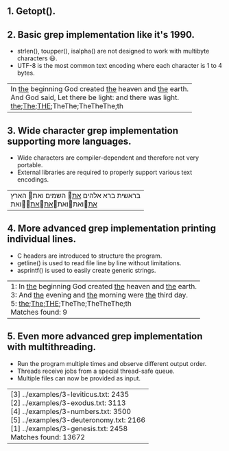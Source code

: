 ## 1. Getopt().

## 2. Basic grep implementation like it's 1990.
* strlen(), toupper(), isalpha() are not designed to work with multibyte characters 😃️.
* UTF-8 is the most common text encoding where each character is 1 to 4 bytes.
<table><tr><td>
In <ins>the</ins> beginning God created <ins>the</ins> heaven and <ins>the</ins> earth.<br>
And God said, Let there be light: and there was light.<br>
<ins>the</ins>;<ins>The</ins>;<ins>THE</ins>;TheThe;TheTheThe;th
</table></tr></td>

## 3. Wide character grep implementation supporting more languages.
* Wide characters are compiler-dependent and therefore not very portable.
* External libraries are required to properly support various text encodings.
<table><tr><td>
בראשית ברא אלהים <ins>את</ins>👋️ השמים ואת👋️ הארץ<br>
<ins>את</ins>👋️ואת👋️ואת👋️<ins>את</ins>👋️<ins>את</ins>👋️👋️ואת
</table></tr></td>

## 4. More advanced grep implementation printing individual lines.
* C headers are introduced to structure the program.
* getline() is used to read file line by line without limitations.
* asprintf() is used to easily create generic strings.
<table><tr><td>
1: In <ins>the</ins> beginning God created <ins>the</ins> heaven and <ins>the</ins> earth.<br>
3: And <ins>the</ins> evening and <ins>the</ins> morning were <ins>the</ins> third day.<br>
5: <ins>the</ins>;<ins>The</ins>;<ins>THE</ins>;TheThe;TheTheThe;th<br>
Matches found: 9
</table></tr></td>

## 5. Even more advanced grep implementation with multithreading.
* Run the program multiple times and observe different output order.
* Threads receive jobs from a special thread-safe queue.
* Multiple files can now be provided as input.
<table><tr><td>
[3] ../examples/3-leviticus.txt: 2435<br>
[2] ../examples/3-exodus.txt: 3113<br>
[4] ../examples/3-numbers.txt: 3500<br>
[5] ../examples/3-deuteronomy.txt: 2166<br>
[1] ../examples/3-genesis.txt: 2458<br>
Matches found: 13672
</table></tr></td>
